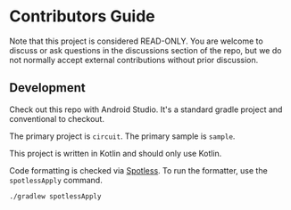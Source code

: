 # Contributors Guide

Note that this project is considered READ-ONLY. You are welcome to discuss or ask questions in the
discussions section of the repo, but we do not normally accept external contributions without prior
discussion.

## Development

Check out this repo with Android Studio. It's a standard gradle project and conventional to checkout.

The primary project is `circuit`. The primary sample is `sample`.

This project is written in Kotlin and should only use Kotlin.

Code formatting is checked via [Spotless](https://github.com/diffplug/spotless). To run the formatter,
use the `spotlessApply` command.

```bash
./gradlew spotlessApply
```